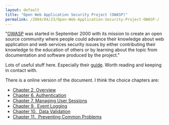 ```yaml
---
layout: default
title: "Open Web Application Security Project (OWASP)"
permalink: /2004/04/23/Open-Web-Application-Security-Project-OWASP-/
---
```


<P>"<A class="" href="http://www.owasp.org/" target=_blank>OWASP</A> was started in September 2000 with its mission to create an open source community where people could advance their knowledge about web application and web services security issues by either contributing their knowledge to the education of others or by learning about the topic from documentation and software produced by the project."</P>
<P>Lots of useful stuff here. Especially their <A class="" href="http://www.owasp.org/documentation/guide/" target=_blank>guide</A>. Worth reading and keeping in contact with.</P>
<P>There is a online version of the document. I think the choice chapters are:</P>
<UL>
<LI><A class="" href="http://www.cgisecurity.com/owasp/html/ch2.html" target=_blank>Chapter 2. Overview</A></LI>
<LI><A class="" href="http://www.cgisecurity.com/owasp/html/ch6.html" target=_blank>Chapter&nbsp;6.&nbsp;Authentication</A></LI>
<LI><A class="" href="http://www.cgisecurity.com/owasp/html/ch7.html" target=_blank>Chapter&nbsp;7.&nbsp;Managing User Sessions</A></LI>
<LI><A class="" href="http://www.cgisecurity.com/owasp/html/ch9.html" target=_blank>Chapter&nbsp;9.&nbsp; Event Logging</A></LI>
<LI><A class="" href="http://www.cgisecurity.com/owasp/html/ch10.html" target=_blank>Chapter&nbsp;10.&nbsp; Data Validation</A></LI>
<LI><A class="" href="http://www.cgisecurity.com/owasp/html/ch11.html" target=_blank>Chapter&nbsp;11.&nbsp; Preventing Common Problems</A></LI></UL>